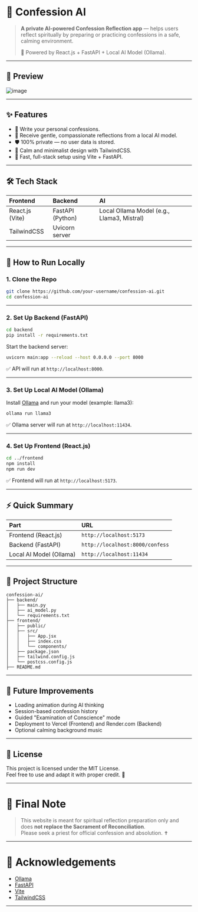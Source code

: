 # 📖 Confession AI

> **A private AI-powered Confession Reflection app** — helps users reflect spiritually by preparing or practicing confessions in a safe, calming environment.  
>  
> 🌟 Powered by React.js + FastAPI + Local AI Model (Ollama).

---

## 📸 Preview
![image](https://github.com/user-attachments/assets/20320044-cb62-4f79-ad5a-43d1e6591e65)


---

## ✨ Features
- 📝 Write your personal confessions.
- 🤖 Receive gentle, compassionate reflections from a local AI model.
- 🛡️ 100% private — no user data is stored.
- 🌙 Calm and minimalist design with TailwindCSS.
- 🚀 Fast, full-stack setup using Vite + FastAPI.

---

## 🛠️ Tech Stack

| Frontend | Backend | AI |
|:---------|:--------|:---|
| React.js (Vite) | FastAPI (Python) | Local Ollama Model (e.g., Llama3, Mistral) |
| TailwindCSS | Uvicorn server | |

---

## 🚀 How to Run Locally

### 1. Clone the Repo

```bash
git clone https://github.com/your-username/confession-ai.git
cd confession-ai
```

---

### 2. Set Up Backend (FastAPI)

```bash
cd backend
pip install -r requirements.txt
```

Start the backend server:

```bash
uvicorn main:app --reload --host 0.0.0.0 --port 8000
```

✅ API will run at `http://localhost:8000`.

---

### 3. Set Up Local AI Model (Ollama)

Install [Ollama](https://ollama.com/) and run your model (example: llama3):

```bash
ollama run llama3
```

✅ Ollama server will run at `http://localhost:11434`.

---

### 4. Set Up Frontend (React.js)

```bash
cd ../frontend
npm install
npm run dev
```

✅ Frontend will run at `http://localhost:5173`.

---

## ⚡ Quick Summary

| Part | URL |
|:-----|:----|
| Frontend (React.js) | `http://localhost:5173` |
| Backend (FastAPI) | `http://localhost:8000/confess` |
| Local AI Model (Ollama) | `http://localhost:11434` |

---

## 📂 Project Structure

```
confession-ai/
├── backend/
│   ├── main.py
│   ├── ai_model.py
│   └── requirements.txt
├── frontend/
│   ├── public/
│   ├── src/
│   │   ├── App.jsx
│   │   ├── index.css
│   │   └── components/
│   ├── package.json
│   ├── tailwind.config.js
│   └── postcss.config.js
├── README.md
```

---

## 🧠 Future Improvements
- Loading animation during AI thinking
- Session-based confession history
- Guided "Examination of Conscience" mode
- Deployment to Vercel (Frontend) and Render.com (Backend)
- Optional calming background music

---

## 📄 License
This project is licensed under the MIT License.  
Feel free to use and adapt it with proper credit. 🌟

---

# 🙏 Final Note
> This website is meant for spiritual reflection preparation only and does **not replace the Sacrament of Reconciliation**.  
> Please seek a priest for official confession and absolution. ✝️

---

# 📣 Acknowledgements
- [Ollama](https://ollama.com/)
- [FastAPI](https://fastapi.tiangolo.com/)
- [Vite](https://vitejs.dev/)
- [TailwindCSS](https://tailwindcss.com/)

---
